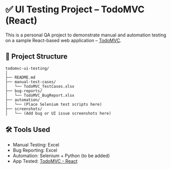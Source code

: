 
# ✅ UI Testing Project – TodoMVC (React)

This is a personal QA project to demonstrate manual and automation testing on a sample React-based web application – [TodoMVC](https://todomvc.com/examples/react/).

## 📁 Project Structure

```
todomvc-ui-testing/
│
├── README.md
├── manual-test-cases/
│   └── TodoMVC_TestCases.xlsx
├── bug-reports/
│   └── TodoMVC_BugReport.xlsx
├── automation/
│   └── (Place Selenium test scripts here)
├── screenshots/
│   └── (Add bug or UI issue screenshots here)
```

## 🛠 Tools Used
- Manual Testing: Excel
- Bug Reporting: Excel
- Automation: Selenium + Python (to be added)
- App Tested: [TodoMVC - React](https://todomvc.com/examples/react/)

